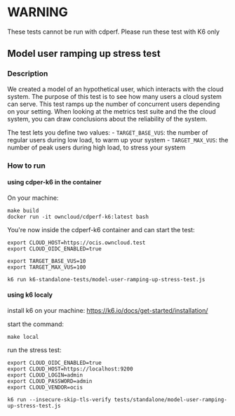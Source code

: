 # WARNING

These tests cannot be run with cdperf. Please run these test with K6 only

## Model user ramping up stress test

### Description

We created a model of an hypothetical user, which interacts with the cloud system.
The purpose of this test is to see how many users a cloud system can serve. This test ramps up the number of concurrent users depending on your setting. When looking at the metrics test suite and the the cloud system, you can draw conclusions about the reliability of the system.

The test lets you define two values: - `TARGET_BASE_VUS`: the number of regular users during low load, to warm up your system - `TARGET_MAX_VUS`: the number of peak users during high load, to stress your system

### How to run

#### using cdper-k6 in the container

On your machine:

```shell
make build
docker run -it owncloud/cdperf-k6:latest bash
```

You're now inside the cdperf-k6 container and can start the test:

```shell
export CLOUD_HOST=https://ocis.owncloud.test
export CLOUD_OIDC_ENABLED=true

export TARGET_BASE_VUS=10
export TARGET_MAX_VUS=100

k6 run k6-standalone-tests/model-user-ramping-up-stress-test.js
```

#### using k6 localy

install k6 on your machine: https://k6.io/docs/get-started/installation/

start the command:

```shell
make local
```

run the stress test: 

```shell
export CLOUD_OIDC_ENABLED=true
export CLOUD_HOST=https://localhost:9200
export CLOUD_LOGIN=admin
export CLOUD_PASSWORD=admin
export CLOUD_VENDOR=ocis

k6 run --insecure-skip-tls-verify tests/standalone/model-user-ramping-up-stress-test.js
```